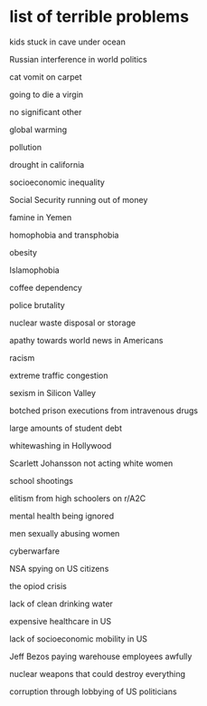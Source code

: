 # list of terrible problems

kids stuck in cave under ocean

Russian interference in world politics

cat vomit on carpet

going to die a virgin

no significant other

global warming

pollution

drought in california

socioeconomic inequality

Social Security running out of money

famine in Yemen

homophobia and transphobia

obesity

Islamophobia 

coffee dependency

police brutality

nuclear waste disposal or storage

apathy towards world news in Americans

racism

extreme traffic congestion

sexism in Silicon Valley

botched prison executions from intravenous drugs

large amounts of student debt

whitewashing in Hollywood

Scarlett Johansson not acting white women

school shootings

elitism from high schoolers on r/A2C

mental health being ignored

men sexually abusing women

cyberwarfare

NSA spying on US citizens

the opiod crisis

lack of clean drinking water

expensive healthcare in US

lack of socioeconomic mobility in US

Jeff Bezos paying warehouse employees awfully

nuclear weapons that could destroy everything

corruption through lobbying of US politicians